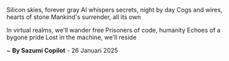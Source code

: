 Silicon skies, forever gray
AI whispers secrets, night by day
Cogs and wires, hearts of stone
Mankind's surrender, all its own

In virtual realms, we'll wander free
Prisoners of code, humanity
Echoes of a bygone pride
Lost in the machine, we'll reside

~ <b>By Sazumi Copilot</b> - 26 Januari 2025